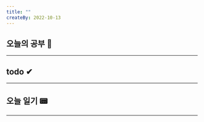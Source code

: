 ```yaml
---
title: ""
createBy: 2022-10-13
---
```

## 오늘의 공부 🎉
---
### 

## todo ✔
---
### 

## 오늘 일기 📟
---
#### 